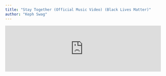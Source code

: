 ```yaml
---
title: "Stay Together (Official Music Video) (Black Lives Matter)"
author: "Keph Swag"
---
```

<iframe width="100%" height="auto" src="https://www.youtube.com/embed/vha9AeMbW1E" frameborder="0" allow="accelerometer; autoplay; encrypted-media; gyroscope; picture-in-picture" allowfullscreen></iframe>